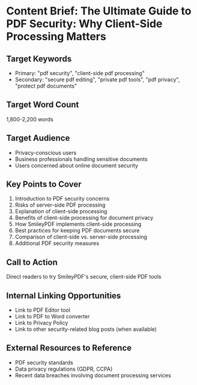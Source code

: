 # Content Brief: The Ultimate Guide to PDF Security: Why Client-Side Processing Matters

## Target Keywords
- Primary: "pdf security", "client-side pdf processing"
- Secondary: "secure pdf editing", "private pdf tools", "pdf privacy", "protect pdf documents"

## Target Word Count
1,800-2,200 words

## Target Audience
- Privacy-conscious users
- Business professionals handling sensitive documents
- Users concerned about online document security

## Key Points to Cover
1. Introduction to PDF security concerns
2. Risks of server-side PDF processing
3. Explanation of client-side processing
4. Benefits of client-side processing for document privacy
5. How SmileyPDF implements client-side processing
6. Best practices for keeping PDF documents secure
7. Comparison of client-side vs. server-side processing
8. Additional PDF security measures

## Call to Action
Direct readers to try SmileyPDF's secure, client-side PDF tools

## Internal Linking Opportunities
- Link to PDF Editor tool
- Link to PDF to Word converter
- Link to Privacy Policy
- Link to other security-related blog posts (when available)

## External Resources to Reference
- PDF security standards
- Data privacy regulations (GDPR, CCPA)
- Recent data breaches involving document processing services
